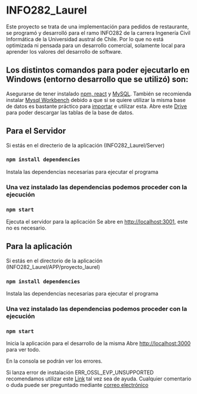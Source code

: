 # INFO282_Laurel

Este proyecto se trata de una implementación para pedidos de restaurante, se programó y desarrolló para el ramo INFO282 de la carrera Ingenería Civil Informática de la Universidad austral de Chile. Por lo que no está optimizada ni pensada para un desarrollo comercial, solamente local para aprender los valores del desarrollo de software.

## Los distintos comandos para poder ejecutarlo en Windows (entorno desarrollo que se utilizó) son:
Asegurarse de tener instalado [npm, react](https://phoenixnap.com/kb/install-node-js-npm-on-windows) y [MySQL](https://dev.mysql.com/downloads/installer/). También se recomienda instalar [Mysql Workbench](https://www.mysql.com/products/workbench/) debido a que si se quiere utilizar la misma base de datos es bastante práctico para [importar](https://help.umbler.com/hc/en-us/articles/202385865-MySQL-Importing-Exporting-a-database#:~:text=To%20import%20a%20file%2C%20open,File%20and%20select%20the%20file.) e utilizar esta.
Abre este [Drive](https://drive.google.com/file/d/1o6wBAVanDt8gLrcTynRoBNCmnydRg3xo/view?usp=sharing) para poder descargar las tablas de la base de datos.

## Para el Servidor
Si estás en el directerio de la aplicación (INFO282_Laurel/Server)

### `npm install dependencies`

Instala las dependencias necesarias para ejecutar el programa

### Una vez instalado las dependencias podemos proceder con la ejecución

### `npm start`

Ejecuta el servidor para la aplicación
Se abre en  [http://localhost:3001](http://localhost:3001), este no es necesario.

## Para la aplicación
Si estás en el directorio de la aplicación (INFO282_Laurel/APP/proyecto_laurel)

### `npm install dependencies`

Instala las dependencias necesarias para ejecutar el programa

### Una vez instalado las dependencias podemos proceder con la ejecución

### `npm start`

Inicia la aplicación para el desarrollo de la misma
Abre [http://localhost:3000](http://localhost:3000) para ver todo.

En la consola se podrán ver los errores.

Si lanza error de instalación ERR_OSSL_EVP_UNSUPPORTED recomendamos utilizar este [Link](https://stackoverflow.com/questions/69665222/node-js-17-0-1-gatsby-error-digital-envelope-routinesunsupported-err-os) tal vez sea de ayuda.
Cualquier comentario o duda puede ser preguntado mediante [correo electrónico](mailto:tomas.herceg@alumnos.uach.cl?subject=[GitHub]%20Source%20Han%20Sans)
